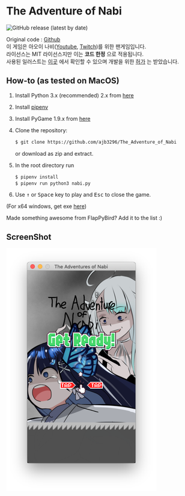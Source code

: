 The Adventure of Nabi
===============

![GitHub release (latest by date)](https://img.shields.io/github/downloads/ajb3296/The_Adventure_of_Nabi/latest/total?style=flat-square)

Original code : [Github](https://github.com/sourabhv/FlapPyBird)<br>
이 게임은 아오이 나비([Youtube](https://www.youtube.com/channel/UCzKkwB84Y0ql0EvyOWRSkEw), [Twitch](https://www.twitch.tv/nabinya))를 위한 팬게임입니다.<br>
라이선스는 MIT 라이선스지만 이는 **코드 한정** 으로 적용됩니다.<br>
사용된 일러스트는 [이곳](https://twitter.com/kakasiy2/status/1414476753922183172?s=20) 에서 확인할 수 있으며 개발을 위한 [허가](https://twitter.com/ajb_3296/status/1414970207576018944?s=20) 는 받았습니다.


How-to (as tested on MacOS)
---------------------------

1. Install Python 3.x (recommended) 2.x from [here](https://www.python.org/download/releases/)

1. Install [pipenv]

1. Install PyGame 1.9.x from [here](http://www.pygame.org/download.shtml)

1. Clone the repository:

   ```bash
   $ git clone https://github.com/ajb3296/The_Adventure_of_Nabi
   ```

   or download as zip and extract.

1. In the root directory run

   ```bash
   $ pipenv install
   $ pipenv run python3 nabi.py
   ```

1. Use <kbd>&uarr;</kbd> or <kbd>Space</kbd> key to play and <kbd>Esc</kbd> to close the game.

(For x64 windows, get exe [here](http://www.lfd.uci.edu/~gohlke/pythonlibs/#pygame))

Made something awesome from FlapPyBird? Add it to the list :)


ScreenShot
----------

![The Adventure of Nabi](screenshot1.png)

[pygame]: http://www.pygame.org
[pipenv]: https://pipenv.readthedocs.io/en/latest/
